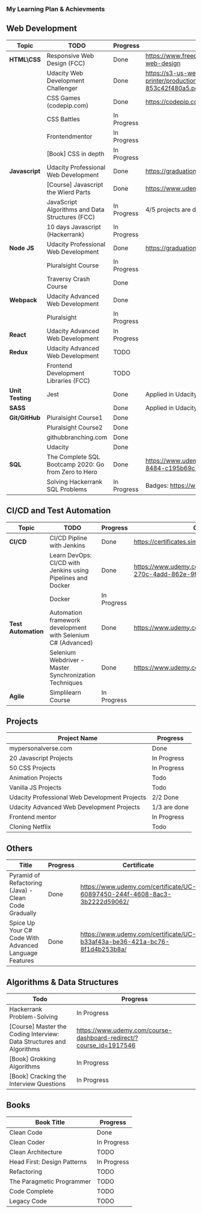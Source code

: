 ### My Learning Plan & Achievments

## Web Development

Topic          | TODO                                 | Progress    | Certificate 
---------------|--------------------------------------|-------------|--------------------------------------------------------------------------------
|**HTML\CSS**  | Responsive Web Design (FCC)          | Done        | https://www.freecodecamp.org/certification/miriam.safwat/responsive-web-design
|              | Udacity Web Development Challenger   | Done        | https://s3-us-west-2.amazonaws.com/udacity-printer/production/certificates/81bfde12-b8a5-4335-8d57-853c42f480a5.pdf    
|              | CSS Games (codepip.com)              | Done        | https://codepip.com/user/Miriamsafwat/
|              | CSS Battles                          | In Progress |
|              | Frontendmentor                       | In Progress |
|              | [Book] CSS in depth                  | In Progress |
|**Javascript**| Udacity Professional Web Development | Done        | https://graduation.udacity.com/confirm/DKUDQLH5
|              | [Course] Javascript the Wierd Parts  | Done        | https://www.udemy.com/certificate/UC-WIJV9SPX/
|              | JavaScript Algorithms and Data Structures (FCC) | In Progress | 4/5 projects are done
|              | 10 days Javascript (Hackerrank)      | In Progress | 
|**Node JS**   | Udacity Professional Web Development | Done        | https://graduation.udacity.com/confirm/DKUDQLH5
|              | Pluralsight Course                   | In Progress |
|              | Traversy Crash Course                | Done        |
|**Webpack**   | Udacity Advanced Web Development     | Done        |
|              | Pluralsight                          | In Progress |
|**React**     | Udacity Advanced Web Development     | In Progress |
|**Redux**     | Udacity Advanced Web Development     | TODO |
|              |Frontend Development Libraries (FCC)  | TODO |
|**Unit Testing**|Jest                                | Done | Applied in Udacity Webpack project
|**SASS**      |                                      | Done | Applied in Udacity Webpack project
|**Git/GitHub**| Pluralsight Course1                  | Done |
|              | Pluralsight Course2                  | Done |
|              | githubbranching.com                  | Done |
|              | Udacity                              | Done |
|**SQL**       | The Complete SQL Bootcamp 2020: Go from Zero to Hero         | Done | https://www.udemy.com/certificate/UC-10afedbc-524e-4130-8484-c195b69c7cb0/ 
|              | Solving Hackerrank SQL Problems      | In Progress | Badges: https://www.hackerrank.com/miriam_safwat

## CI/CD and Test Automation
Topic          | TODO                                 | Progress    | Certificate 
---------------|--------------------------------------|-------------|--------------------------------------------------------------------------------
|**CI/CD**     | CI/CD Pipline with Jenkins           | Done | https://certificates.simplicdn.net/share/2522821.pdf
|              | Learn DevOps: CI/CD with Jenkins using Pipelines and Docker| Done | https://www.udemy.com/certificate/UC-70bccad5-270c-4add-862e-9fa2f9bb8c62/
|              | Docker                               |In Progress|
|**Test Automation**|Automation framework development with Selenium C# (Advanced)  | Done | https://www.udemy.com/certificate/UC-OEKES1T2/
|                   |Selenium Webdriver - Master Synchronization Techniques        | Done | https://www.udemy.com/certificate/UC-T5DH3ZDF/
|**Agile**          | Simplilearn Course              | In Progress |

## Projects
Project Name                          | Progress    
--------------------------------------|-------------
|mypersonalverse.com | Done
| 20 Javascript Projects | In Progress
| 50 CSS Projects | In Progress
| Animation Projects | Todo
| Vanilla JS Projects | Todo
| Udacity Professional Web Development Projects | 2/2 Done
| Udacity Advanced Web Development Projects | 1/3 are done
| Frontend mentor | In Progress
| Cloning Netflix | Todo

## Others
Title                                                   |  Progress  | Certificate 
--------------------------------------------------------|------------|------------------------------------
| Pyramid of Refactoring (Java) - Clean Code Gradually  | Done       | https://www.udemy.com/certificate/UC-60897450-244f-4608-8ac3-3b2222d59062/ 
| Spice Up Your C# Code With Advanced Language Features | Done       | https://www.udemy.com/certificate/UC-b33af43a-be36-421a-bc76-8f1d4b253b8a/ 

## Algorithms & Data Structures
Todo                                  | Progress    |
--------------------------------------|-------------|
| Hackerrank Problem-Solving | In Progress  | Badges: https://www.hackerrank.com/miriam_safwat?hr_r=1
| [Course] Master the Coding Interview: Data Structures and Algorithms | https://www.udemy.com/course-dashboard-redirect/?course_id=1917546
| [Book] Grokking Algorithms | In Progress |
| [Book] Cracking the Interview Questions  | In Progress |


## Books
Book Title                            | Progress    
--------------------------------------|-------------
| Clean Code |  Done |
| Clean Coder | In Progress |
| Clean Architecture | TODO |
| Head First: Design Patterns | In Progress |
| Refactoring | TODO |
| The Paragmetic Programmer   | TODO |
| Code Complete  | TODO |
| Legacy Code  | TODO |
